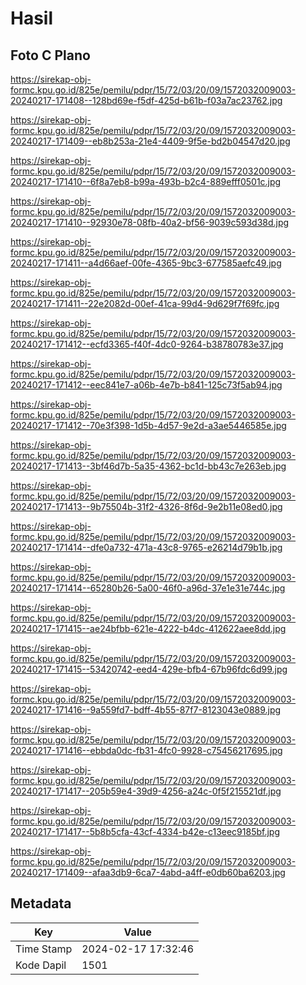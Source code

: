 # Hasil

## Foto C Plano

https://sirekap-obj-formc.kpu.go.id/825e/pemilu/pdpr/15/72/03/20/09/1572032009003-20240217-171408--128bd69e-f5df-425d-b61b-f03a7ac23762.jpg

https://sirekap-obj-formc.kpu.go.id/825e/pemilu/pdpr/15/72/03/20/09/1572032009003-20240217-171409--eb8b253a-21e4-4409-9f5e-bd2b04547d20.jpg

https://sirekap-obj-formc.kpu.go.id/825e/pemilu/pdpr/15/72/03/20/09/1572032009003-20240217-171410--6f8a7eb8-b99a-493b-b2c4-889efff0501c.jpg

https://sirekap-obj-formc.kpu.go.id/825e/pemilu/pdpr/15/72/03/20/09/1572032009003-20240217-171410--92930e78-08fb-40a2-bf56-9039c593d38d.jpg

https://sirekap-obj-formc.kpu.go.id/825e/pemilu/pdpr/15/72/03/20/09/1572032009003-20240217-171411--a4d66aef-00fe-4365-9bc3-677585aefc49.jpg

https://sirekap-obj-formc.kpu.go.id/825e/pemilu/pdpr/15/72/03/20/09/1572032009003-20240217-171411--22e2082d-00ef-41ca-99d4-9d629f7f69fc.jpg

https://sirekap-obj-formc.kpu.go.id/825e/pemilu/pdpr/15/72/03/20/09/1572032009003-20240217-171412--ecfd3365-f40f-4dc0-9264-b38780783e37.jpg

https://sirekap-obj-formc.kpu.go.id/825e/pemilu/pdpr/15/72/03/20/09/1572032009003-20240217-171412--eec841e7-a06b-4e7b-b841-125c73f5ab94.jpg

https://sirekap-obj-formc.kpu.go.id/825e/pemilu/pdpr/15/72/03/20/09/1572032009003-20240217-171412--70e3f398-1d5b-4d57-9e2d-a3ae5446585e.jpg

https://sirekap-obj-formc.kpu.go.id/825e/pemilu/pdpr/15/72/03/20/09/1572032009003-20240217-171413--3bf46d7b-5a35-4362-bc1d-bb43c7e263eb.jpg

https://sirekap-obj-formc.kpu.go.id/825e/pemilu/pdpr/15/72/03/20/09/1572032009003-20240217-171413--9b75504b-31f2-4326-8f6d-9e2b11e08ed0.jpg

https://sirekap-obj-formc.kpu.go.id/825e/pemilu/pdpr/15/72/03/20/09/1572032009003-20240217-171414--dfe0a732-471a-43c8-9765-e26214d79b1b.jpg

https://sirekap-obj-formc.kpu.go.id/825e/pemilu/pdpr/15/72/03/20/09/1572032009003-20240217-171414--65280b26-5a00-46f0-a96d-37e1e31e744c.jpg

https://sirekap-obj-formc.kpu.go.id/825e/pemilu/pdpr/15/72/03/20/09/1572032009003-20240217-171415--ae24bfbb-621e-4222-b4dc-412622aee8dd.jpg

https://sirekap-obj-formc.kpu.go.id/825e/pemilu/pdpr/15/72/03/20/09/1572032009003-20240217-171415--53420742-eed4-429e-bfb4-67b96fdc6d99.jpg

https://sirekap-obj-formc.kpu.go.id/825e/pemilu/pdpr/15/72/03/20/09/1572032009003-20240217-171416--9a559fd7-bdff-4b55-87f7-8123043e0889.jpg

https://sirekap-obj-formc.kpu.go.id/825e/pemilu/pdpr/15/72/03/20/09/1572032009003-20240217-171416--ebbda0dc-fb31-4fc0-9928-c75456217695.jpg

https://sirekap-obj-formc.kpu.go.id/825e/pemilu/pdpr/15/72/03/20/09/1572032009003-20240217-171417--205b59e4-39d9-4256-a24c-0f5f215521df.jpg

https://sirekap-obj-formc.kpu.go.id/825e/pemilu/pdpr/15/72/03/20/09/1572032009003-20240217-171417--5b8b5cfa-43cf-4334-b42e-c13eec9185bf.jpg

https://sirekap-obj-formc.kpu.go.id/825e/pemilu/pdpr/15/72/03/20/09/1572032009003-20240217-171409--afaa3db9-6ca7-4abd-a4ff-e0db60ba6203.jpg


## Metadata

| Key        | Value               |
| ---------- | ------------------- |
| Time Stamp | 2024-02-17 17:32:46 |
| Kode Dapil | 1501                |



